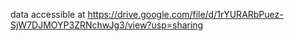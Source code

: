 data accessible at https://drive.google.com/file/d/1rYURARbPuez-SjW7DJMOYP3ZRNchwJg3/view?usp=sharing